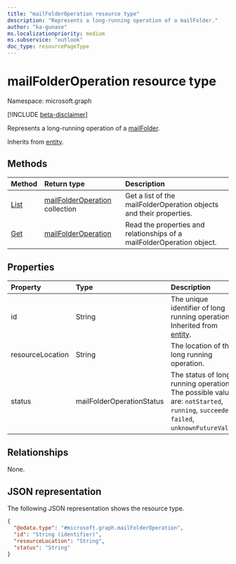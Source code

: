 ```yaml
---
title: "mailFolderOperation resource type"
description: "Represents a long-running operation of a mailFolder."
author: "ka-gunase"
ms.localizationpriority: medium
ms.subservice: "outlook"
doc_type: resourcePageType
---
```


# mailFolderOperation resource type

Namespace: microsoft.graph

[!INCLUDE [beta-disclaimer](../../includes/beta-disclaimer.md)]

Represents a long-running operation of a [mailFolder](../resources/mailfolder.md).


Inherits from [entity](../resources/entity.md).


## Methods
|Method|Return type|Description|
|:---|:---|:---|
|[List](../api/mailfolder-list-operations.md)|[mailFolderOperation](../resources/mailfolderoperation.md) collection|Get a list of the mailFolderOperation objects and their properties.|
|[Get](../api/mailfolderoperation-get.md)|[mailFolderOperation](../resources/mailfolderoperation.md)|Read the properties and relationships of a mailFolderOperation object.|

## Properties
|Property|Type|Description|
|:---|:---|:---|
|id|String|The unique identifier of long running operation. Inherited from [entity](../resources/entity.md).|
|resourceLocation|String|The location of the long running operation.|
|status|mailFolderOperationStatus|The status of long running operation. The possible values are: `notStarted`, `running`, `succeeded`, `failed`, `unknownFutureValue`.|

## Relationships
None.

## JSON representation
The following JSON representation shows the resource type.
<!-- {
  "blockType": "resource",
  "keyProperty": "id",
  "@odata.type": "microsoft.graph.mailFolderOperation",
  "baseType": "microsoft.graph.entity",
  "openType": false
}
-->
``` json
{
  "@odata.type": "#microsoft.graph.mailFolderOperation",
  "id": "String (identifier)",
  "resourceLocation": "String",
  "status": "String"
}
```

